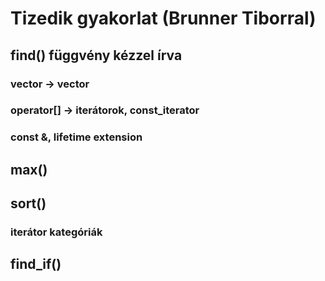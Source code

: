 # Tizedik gyakorlat (Brunner Tiborral)

## find() függvény kézzel írva
### vector<int> -> vector<T>
### operator[] -> iterátorok, const_iterator
### const &, lifetime extension

## max()

## sort()
### iterátor kategóriák

## find_if()

